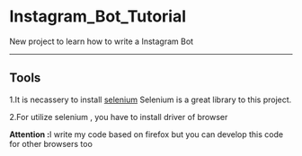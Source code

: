 # Instagram_Bot_Tutorial

New project to learn how to write a Instagram Bot

------------------------------------------------------------------------------------------------------------------------

<h2>Tools</h2>

1.It is necassery to install <a href="https://www.seleniumhq.org/projects/">selenium</a>
Selenium is a great library to this project.

2.For utilize selenium , you have to install driver of browser
<p><b>Attention :</b>I write my code based on firefox but you can develop this code for other browsers too</p> 
